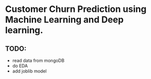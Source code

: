 
# Customer Churn Prediction using Machine Learning and Deep learning.

## TODO: 
- read data from mongoDB
- do EDA
- add joblib model